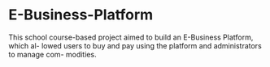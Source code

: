 # E-Business-Platform
This school course-based project aimed to build an E-Business Platform, which al- lowed users to buy and pay using the platform and administrators to manage com- modities.
